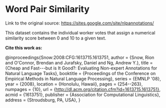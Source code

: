 # Word Pair Similarity 

Link to the original source: https://sites.google.com/site/nlpannotations/

This dataset contains the individual worker votes that assign a numerical similarity score between 0 and 10 to a given text. 

**Cite this work as:**

@inproceedings{Snow:2008:CFG:1613715.1613751,
 author = {Snow, Rion and O'Connor, Brendan and Jurafsky, Daniel and Ng, Andrew Y.},
 title = {Cheap and Fast---but is It Good?: Evaluating Non-expert Annotations for Natural Language Tasks},
 booktitle = {Proceedings of the Conference on Empirical Methods in Natural Language Processing},
 series = {EMNLP '08},
 year = {2008},
 location = {Honolulu, Hawaii},
 pages = {254--263},
 numpages = {10},
 url = {http://dl.acm.org/citation.cfm?id=1613715.1613751},
 acmid = {1613751},
 publisher = {Association for Computational Linguistics},
 address = {Stroudsburg, PA, USA},
}
